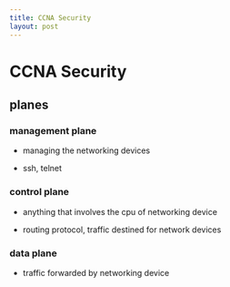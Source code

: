 ```yaml
---
title: CCNA Security
layout: post
---
```

      

# CCNA Security  

## planes   

### management plane   

* managing the networking devices   

* ssh, telnet   

### control plane   

* anything that involves the cpu of networking device   

* routing protocol, traffic destined for network devices   

### data plane   

* traffic forwarded by networking device   

